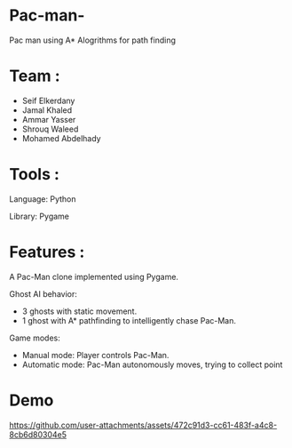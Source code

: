 # Pac-man-
Pac man using  A* Alogrithms for path finding

# Team : 
- Seif Elkerdany 
- Jamal Khaled  
- Ammar Yasser
- Shrouq Waleed
- Mohamed Abdelhady

# Tools :

Language: Python

Library: Pygame

# Features :
A Pac-Man clone implemented using Pygame.

Ghost AI behavior:

  - 3 ghosts with static movement.
  - 1 ghost with A* pathfinding to intelligently chase Pac-Man.
    
  Game modes:
  
  - Manual mode: Player controls Pac-Man.
  - Automatic mode: Pac-Man autonomously moves, trying to collect point

# Demo 

https://github.com/user-attachments/assets/472c91d3-cc61-483f-a4c8-8cb6d80304e5

